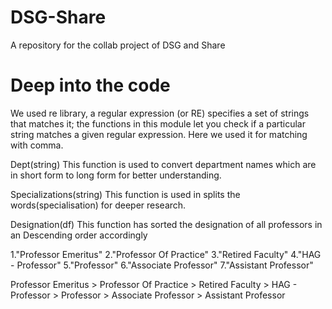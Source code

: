 # DSG-Share
A repository for the collab project of DSG and Share

# Deep into the code
We used re library, a regular expression (or RE) specifies a set of strings that matches it; the functions in this module let you check if a particular string matches a given regular expression. Here we used it for matching with comma.


Dept(string) This function is used to convert department names which are in short form to long form for better understanding.

Specializations(string) This function is used in splits the words(specialisation) for deeper research.

Designation(df) This function has sorted the designation of all professors in an Descending order accordingly

   1."Professor Emeritus"
   2."Professor Of Practice"
   3."Retired Faculty"
   4."HAG - Professor"
   5."Professor"
   6."Associate Professor"
   7."Assistant Professor"
   
 Professor Emeritus > Professor Of Practice > Retired Faculty > HAG - Professor > Professor > Associate Professor > Assistant Professor
